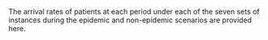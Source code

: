 The arrival rates of patients at each period under each of the seven sets of instances during the epidemic and non-epidemic scenarios are provided here.
